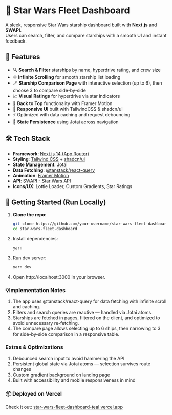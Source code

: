 # 🚀 Star Wars Fleet Dashboard

A sleek, responsive Star Wars starship dashboard built with **Next.js** and **SWAPI**.  
Users can search, filter, and compare starships with a smooth UI and instant feedback.

## 🌌 Features

- 🔍 **Search & Filter** starships by name, hyperdrive rating, and crew size
- ♾️ **Infinite Scrolling** for smooth starship list loading
- 🪄 **Starship Comparison Page** with interactive selection (up to 6), then choose 3 to compare side-by-side
- 📈 **Visual Ratings** for hyperdrive via star indicators
- 🧭 **Back to Top** functionality with Framer Motion
- 🎨 **Responsive UI** built with TailwindCSS & shadcn/ui
- ⚡️ Optimized with data caching and request debouncing
- 💾 **State Persistence** using Jotai across navigation
  

## 🛠️ Tech Stack

- **Framework**: [Next.js 14 (App Router)](https://nextjs.org/)
- **Styling**: [Tailwind CSS](https://tailwindcss.com/) + [shadcn/ui](https://ui.shadcn.com/)
- **State Management**: [Jotai](https://jotai.org/)
- **Data Fetching**: [@tanstack/react-query](https://tanstack.com/query)
- **Animation**: [Framer Motion](https://www.framer.com/motion/)
- **API**: [SWAPI - Star Wars API](https://swapi.dev/)
- **Icons/UX**: Lottie Loader, Custom Gradients, Star Ratings


## 🧪 Getting Started (Run Locally)

1. **Clone the repo:**
   ```bash
   git clone https://github.com/your-username/star-wars-fleet-dashboard.git
   cd star-wars-fleet-dashboard
2. Install dependencies:
   ```bash
   yarn
3. Run dev server:
   ```bash
   yarn dev
4. Open http://localhost:3000 in your browser.

### 💡Implementation Notes
1. The app uses @tanstack/react-query for data fetching with infinite scroll and caching.
2. Filters and search queries are reactive — handled via Jotai atoms.
3. Starships are fetched in pages, filtered on the client, and optimized to avoid unnecessary re-fetching.
4. The compare page allows selecting up to 6 ships, then narrowing to 3 for side-by-side comparison in a responsive table.

### Extras & Optimizations
1. Debounced search input to avoid hammering the API
2. Persistent global state via Jotai atoms — selection survives route changes
3. Custom gradient background on landing page
4. Built with accessibility and mobile responsiveness in mind

### 📦 Deployed on Vercel
Check it out:   [star-wars-fleet-dashboard-teal.vercel.app](https://star-wars-fleet-dashboard-teal.vercel.app/)


